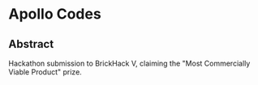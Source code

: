 # Apollo Codes

## Abstract

Hackathon submission to BrickHack V, claiming the "Most Commercially Viable Product" prize.